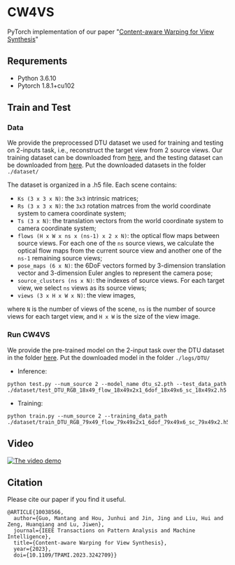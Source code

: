 # CW4VS
PyTorch implementation of our paper "[Content-aware Warping for View Synthesis](https://arxiv.org/abs/2201.09023)"

## Requrements
- Python 3.6.10
- Pytorch 1.8.1+cu102

## Train and Test
### Data
We provide the preprocessed DTU dataset we used for training and testing on 2-inputs task, i.e., reconstruct the target view from 2 source views. Our training dataset can be downloaded from [here](https://drive.google.com/file/d/1W6OJfva8RAL9fMotyZtZ-E43oPTXFdNz/view?usp=sharing), and the testing dataset can be downloaded from [here](https://drive.google.com/file/d/1kYkqZC2q18rf5kc5ff787E3M7CB-luRL/view?usp=sharing). Put the downloaded datasets in the folder `./dataset/`

The dataset is organized in a .h5 file. Each scene contains:
- `Ks (3 x 3 x N)`: the `3x3` intrinsic matrices;
- `Rs (3 x 3 x N)`: the `3x3` rotation matrces from the world coordinate system to camera coordinate system;
- `Ts (3 x N)`: the translation vectors from the world coordinate system to camera coordinate system;
- `flows (H x W x ns x (ns-1) x 2 x N)`: the optical flow maps between source views. For each one of the `ns` source views, we calculate the optical flow maps from the current source view and another one of the `ns-1` remaining source views;
- `pose_maps (6 x N)`: the 6DoF vectors formed by 3-dimension translation vector and 3-dimension Euler angles to represent the camera pose;
- `source_clusters (ns x N)`: the indexes of source views. For each target view, we select `ns` views as its source views;
- `views (3 x H x W x N)`: the view images,

where `N` is the number of views of the scene, `ns` is the number of source views for each target view, and `H x W` is the size of the view image.


### Run CW4VS
We provide the pre-trained model on the 2-input task over the DTU dataset in the folder [here](https://drive.google.com/file/d/1mU-ZR8vhdKghile2CKJ2MvcSgIej8EPo/view?usp=sharing). Put the downloaded model in the folder `./logs/DTU/`

- Inference:
```
python test.py --num_source 2 --model_name dtu_s2.pth --test_data_path ./dataset/test_DTU_RGB_18x49_flow_18x49x2x1_6dof_18x49x6_sc_18x49x2.h5
```

- Training:
```
python train.py --num_source 2 --training_data_path ./dataset/train_DTU_RGB_79x49_flow_79x49x2x1_6dof_79x49x6_sc_79x49x2.h5
```
## Video
[![The video demo](https://img.youtube.com/vi/tK2tBKYKrOU/hqdefault.jpg)](https://youtu.be/tK2tBKYKrOU)

## Citation
Please cite our paper if you find it useful.
```
@ARTICLE{10038566,
  author={Guo, Mantang and Hou, Junhui and Jin, Jing and Liu, Hui and Zeng, Huanqiang and Lu, Jiwen},
  journal={IEEE Transactions on Pattern Analysis and Machine Intelligence}, 
  title={Content-aware Warping for View Synthesis}, 
  year={2023},
  doi={10.1109/TPAMI.2023.3242709}}
```

